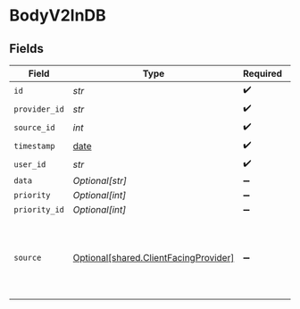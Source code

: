# BodyV2InDB


## Fields

| Field                                                                                | Type                                                                                 | Required                                                                             | Description                                                                          | Example                                                                              |
| ------------------------------------------------------------------------------------ | ------------------------------------------------------------------------------------ | ------------------------------------------------------------------------------------ | ------------------------------------------------------------------------------------ | ------------------------------------------------------------------------------------ |
| `id`                                                                                 | *str*                                                                                | :heavy_check_mark:                                                                   | N/A                                                                                  |                                                                                      |
| `provider_id`                                                                        | *str*                                                                                | :heavy_check_mark:                                                                   | N/A                                                                                  |                                                                                      |
| `source_id`                                                                          | *int*                                                                                | :heavy_check_mark:                                                                   | N/A                                                                                  |                                                                                      |
| `timestamp`                                                                          | [date](https://docs.python.org/3/library/datetime.html#date-objects)                 | :heavy_check_mark:                                                                   | N/A                                                                                  |                                                                                      |
| `user_id`                                                                            | *str*                                                                                | :heavy_check_mark:                                                                   | N/A                                                                                  |                                                                                      |
| `data`                                                                               | *Optional[str]*                                                                      | :heavy_minus_sign:                                                                   | N/A                                                                                  |                                                                                      |
| `priority`                                                                           | *Optional[int]*                                                                      | :heavy_minus_sign:                                                                   | N/A                                                                                  |                                                                                      |
| `priority_id`                                                                        | *Optional[int]*                                                                      | :heavy_minus_sign:                                                                   | N/A                                                                                  |                                                                                      |
| `source`                                                                             | [Optional[shared.ClientFacingProvider]](../../models/shared/clientfacingprovider.md) | :heavy_minus_sign:                                                                   | A vendor, a service, or a platform which Vital can connect with.                     | {<br/>"name": "Oura",<br/>"slug": "oura",<br/>"logo": "https://logo_url.com"<br/>}   |